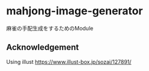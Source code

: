 # mahjong-image-generator
麻雀の手配生成をするためのModule

## Acknowledgement
Using illust
https://www.illust-box.jp/sozai/127891/
